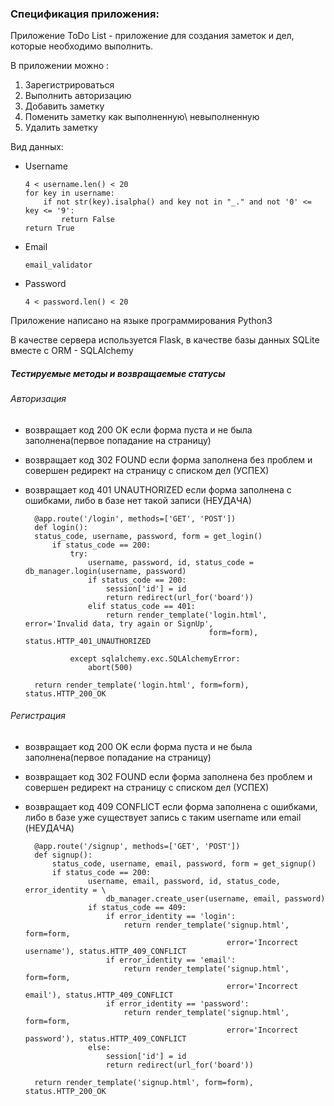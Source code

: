### Спецификация приложения:

Приложение ToDo List - приложение для создания заметок и дел, которые необходимо выполнить.

В приложении можно :
1. Зарегистрироваться
2. Выполнить авторизацию
3. Добавить заметку
4. Поменить заметку как выполненную\ невыполненную
5. Удалить заметку 

Вид данных:
    
  - Username  
   
        4 < username.len() < 20      
        for key in username:
            if not str(key).isalpha() and key not in "_." and not '0' <= key <= '9':
                return False
        return True
        
  - Email
  
        email_validator
        
  - Password
  
        4 < password.len() < 20

Приложение написано на языке программирования Python3

В качестве сервера используется Flask, в качестве базы данных SQLite вместе с ORM - SQLAlchemy 

##### Тестируемые методы и возвращаемые статусы

###### Авторизация
- возвращает код 200 OK если форма пуста и не была заполнена(первое попадание на страницу)
- возвращает код 302 FOUND если форма заполнена без проблем и совершен редирект на страницу с списком дел (УСПЕХ)
- возвращает код 401 UNAUTHORIZED если форма заполнена с ошибками, либо в базе нет такой записи (НЕУДАЧА)


        @app.route('/login', methods=['GET', 'POST'])
        def login():
        status_code, username, password, form = get_login()   
            if status_code == 200:
                try:
                    username, password, id, status_code = db_manager.login(username, password)
                    if status_code == 200:
                        session['id'] = id
                        return redirect(url_for('board'))
                    elif status_code == 401:
                        return render_template('login.html', error='Invalid data, try again or SignUp',
                                               form=form), status.HTTP_401_UNAUTHORIZED

                except sqlalchemy.exc.SQLAlchemyError:
                    abort(500)

        return render_template('login.html', form=form), status.HTTP_200_OK



###### Регистрация
- возвращает код 200 OK если форма пуста и не была заполнена(первое попадание на страницу)
- возвращает код 302 FOUND если форма заполнена без проблем и совершен редирект на страницу с списком дел (УСПЕХ)
- возвращает код 409 CONFLICT если форма заполнена с ошибками, либо в базе уже существует запись с таким username или email (НЕУДАЧА)


        @app.route('/signup', methods=['GET', 'POST'])
        def signup():
            status_code, username, email, password, form = get_signup()
            if status_code == 200:
                    username, email, password, id, status_code, error_identity = \
                        db_manager.create_user(username, email, password)
                    if status_code == 409:
                        if error_identity == 'login':
                            return render_template('signup.html', form=form,
                                                   error='Incorrect username'), status.HTTP_409_CONFLICT
                        if error_identity == 'email':
                            return render_template('signup.html', form=form,
                                                   error='Incorrect email'), status.HTTP_409_CONFLICT
                        if error_identity == 'password':
                            return render_template('signup.html', form=form,
                                                   error='Incorrect password'), status.HTTP_409_CONFLICT
                    else:
                        session['id'] = id
                        return redirect(url_for('board'))

        return render_template('signup.html', form=form), status.HTTP_200_OK
